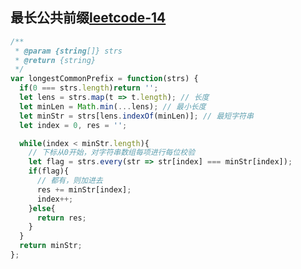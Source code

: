 <!-- 最长公共前缀.md -->
## 最长公共前缀[leetcode-14](https://leetcode-cn.com/problems/longest-common-prefix/)

```js
/**
 * @param {string[]} strs
 * @return {string}
 */
var longestCommonPrefix = function(strs) {
  if(0 === strs.length)return '';
  let lens = strs.map(t => t.length); // 长度
  let minLen = Math.min(...lens); // 最小长度
  let minStr = strs[lens.indexOf(minLen)]; // 最短字符串
  let index = 0, res = '';

  while(index < minStr.length){
    // 下标从0开始，对字符串数组每项进行每位校验
    let flag = strs.every(str => str[index] === minStr[index]);
    if(flag){
      // 都有，则加进去
      res += minStr[index];
      index++;
    }else{
      return res;
    }
  }
  return minStr;
};
```